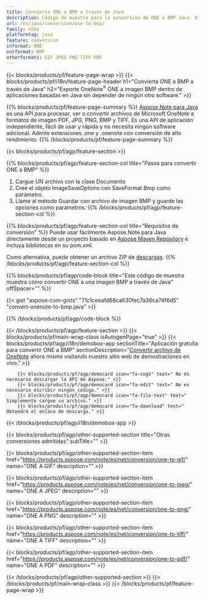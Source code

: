 ```yaml
---
title: Convierta ONE a BMP a través de Java
description: Código de muestra para la conversión de ONE a BMP Java. Utilice el código de ejemplo API para la conversión de archivos por lotes ONE a BMP dentro de cualquier aplicación basada en Java. 
url: /es/java/conversion/one-to-bmp/
family: note
platformtag: java
feature: conversion
informat: ONE
outformat: BMP
otherformats: GIF JPEG PNG TIFF PDF
---
```

{{< blocks/products/pf/feature-page-wrap >}}
{{< blocks/products/pf/i18n/feature-page-header h1="Convierta ONE a BMP a través de Java" h2="Exporte OneNote<sup>&reg;</sup> ONE a imagen BMP dentro de aplicaciones basadas en Java sin depender de ningún otro software." >}}

{{% blocks/products/pf/feature-page-summary %}}
[Aspose.Note para Java](https://products.aspose.com/note/java/) es una API para procesar, ver o convertir archivos de Microsoft OneNote a formatos de imagen PDF, JPG, PNG, BMP y TIFF. Es una API de aplicación independiente, fácil de usar y rápida y no necesita ningún software adicional. Admite extensiones .one y .onenote con conversión de alto rendimiento.
{{% /blocks/products/pf/feature-page-summary  %}}

{{< blocks/products/pf/agp/feature-section >}}

{{% blocks/products/pf/agp/feature-section-col title="Pasos para convertir ONE a BMP" %}}
1. Cargue UN archivo con la clase Documento
2. Cree el objeto ImageSaveOptions con SaveFormat.Bmp como parámetro.
3. Llame al método Guardar con archivo de imagen BMP y guarde las opciones como parámetros.
{{% /blocks/products/pf/agp/feature-section-col %}}

{{% blocks/products/pf/agp/feature-section-col title="Requisitos de conversión" %}}
Puede usar fácilmente Aspose.Note para Java directamente desde un proyecto basado en [Aspose Maven Repository](https://repository.aspose.com/note/) e incluya bibliotecas en su pom.xml.

Como alternativa, puede obtener un archivo ZIP de [descargas](https://releases.aspose.com/note/java).
{{% /blocks/products/pf/agp/feature-section-col %}}

{{% blocks/products/pf/agp/code-block title="Este código de muestra muestra cómo convertir ONE a una imagen BMP a través de Java" offSpacer="" %}}



{{< gist "aspose-com-gists" "71c1ceeafd68ca630fec7a36ca74f6d5" "convert-onenote-to-bmp.java" >}}

{{% /blocks/products/pf/agp/code-block %}}

{{< /blocks/products/pf/agp/feature-section >}}
{{< blocks/products/pf/main-wrap-class isAutogenPage="true" >}}
{{< blocks/products/pf/agp/i18n/demobox-app sectionTitle="Aplicación gratuita para convertir ONE a BMP" sectionDescription="[Convertir archivo de OneNote](https://products.aspose.app/note/conversion/onenote-to-bmp) ahora mismo visitando nuestro sitio web de demostraciones en vivo." >}}

        {{< blocks/products/pf/agp/democard icon="fa-cogs" text=" No es necesario descargar la API de Aspose." >}}
        {{< blocks/products/pf/agp/democard icon="fa-edit" text=" No es necesario escribir ningún código." >}}
        {{< blocks/products/pf/agp/democard icon="fa-file-text" text=" Simplemente cargue su archivo." >}}
        {{< blocks/products/pf/agp/democard icon="fa-download" text=" Obtendrá el enlace de descarga." >}}
		
{{< /blocks/products/pf/agp/i18n/demobox-app >}}

{{< blocks/products/pf/agp/other-supported-section title="Otras conversiones admitidas" subTitle="" >}}

{{< blocks/products/pf/agp/other-supported-section-item href="https://products.aspose.com/note/es/net/conversion/one-to-gif/" name="ONE A GIF" description="" >}}

{{< blocks/products/pf/agp/other-supported-section-item href="https://products.aspose.com/note/es/net/conversion/one-to-jpeg/" name="ONE A JPEG" description="" >}}

{{< blocks/products/pf/agp/other-supported-section-item href="https://products.aspose.com/note/es/net/conversion/one-to-png/" name="ONE A PNG" description="" >}}

{{< blocks/products/pf/agp/other-supported-section-item href="https://products.aspose.com/note/es/net/conversion/one-to-tiff/" name="ONE A TIFF" description="" >}}

{{< blocks/products/pf/agp/other-supported-section-item href="https://products.aspose.com/note/es/net/conversion/one-to-pdf/" name="ONE A PDF" description="" >}}



{{< /blocks/products/pf/agp/other-supported-section >}}
{{< /blocks/products/pf/main-wrap-class >}}
{{< /blocks/products/pf/feature-page-wrap >}}